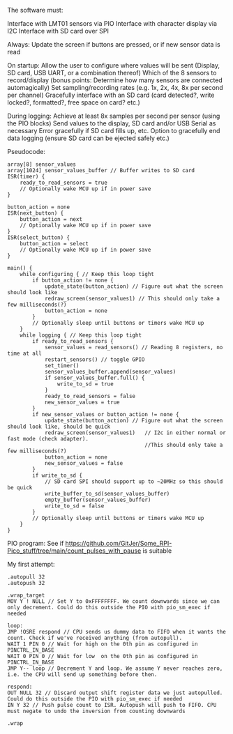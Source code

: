 The software must:

Interface with LMT01 sensors via PIO
Interface with character display via I2C
Interface with SD card over SPI

Always:
Update the screen if buttons are pressed, or if new sensor data is read

On startup:
Allow the user to configure where values will be sent (Display, SD card, USB UART, or a combination thereof)
Which of the 8 sensors to record/display (bonus points: Determine how many sensors are connected automagically)
Set sampling/recording rates (e.g. 1x, 2x, 4x, 8x per second per channel)
Gracefully interface with an SD card (card detected?, write locked?, formatted?, free space on card? etc.)

During logging:
Achieve at least 8x samples per second per sensor (using the PIO blocks)
Send values to the display, SD card and/or USB Serial as necessary
Error gracefully if SD card fills up, etc.
Option to gracefully end data logging (ensure SD card can be ejected safely etc.)

Pseudocode:

```
array[8] sensor_values
array[1024] sensor_values_buffer // Buffer writes to SD card
ISR(timer) {
    ready_to_read_sensors = true
    // Optionally wake MCU up if in power save
}

button_action = none
ISR(next_button) {
    button_action = next
    // Optionally wake MCU up if in power save
}
ISR(select_button) {
    button_action = select
    // Optionally wake MCU up if in power save
}

main() {
    while configuring { // Keep this loop tight
        if button_action != none {
            update_state(button_action) // Figure out what the screen should look like
            redraw_screen(sensor_values1) // This should only take a few milliseconds(?)
            button_action = none
        }
        // Optionally sleep until buttons or timers wake MCU up
    }
    while logging { // Keep this loop tight
        if ready_to_read_sensors {
            sensor_values = read_sensors() // Reading 8 registers, no time at all
            restart_sensors() // toggle GPIO
            set_timer()
            sensor_values_buffer.append(sensor_values)
            if sensor_values_buffer.full() {
                write_to_sd = true
            }
            ready_to_read_sensors = false
            new_sensor_values = true
        }
        if new_sensor_values or button_action != none {
            update_state(button_action) // Figure out what the screen should look like, should be quick
            redraw_screen(sensor_values1)   // I2c in either normal or fast mode (check adapter). 
                                            //This should only take a few milliseconds(?)
            button_action = none
            new_sensor_values = false
        }
        if write_to_sd {
            // SD card SPI should support up to ~20MHz so this should be quick
            write_buffer_to_sd(sensor_values_buffer)
            empty_buffer(sensor_values_buffer)
            write_to_sd = false
        }
        // Optionally sleep until buttons or timers wake MCU up
    }
}
```

PIO program: See if https://github.com/GitJer/Some_RPI-Pico_stuff/tree/main/count_pulses_with_pause is suitable

My first attempt:
```
.autopull 32
.autopush 32

.wrap_target
MOV Y ! NULL // Set Y to 0xFFFFFFFF. We count downwards since we can only decrement. Could do this outside the PIO with pio_sm_exec if needed

loop:
JMP !OSRE respond // CPU sends us dummy data to FIFO when it wants the count. Check if we've received anything (from autopull).
WAIT 1 PIN 0 // Wait for high on the 0th pin as configured in PINCTRL_IN_BASE
WAIT 0 PIN 0 // Wait for low  on the 0th pin as configured in PINCTRL_IN_BASE
JMP Y-- loop // Decrement Y and loop. We assume Y never reaches zero, i.e. the CPU will send up something before then.

respond:
OUT NULL 32 // Discard output shift register data we just autopulled. Could do this outside the PIO with pio_sm_exec if needed
IN Y 32 // Push pulse count to ISR. Autopush will push to FIFO. CPU must negate to undo the inversion from counting downwards

.wrap
```
